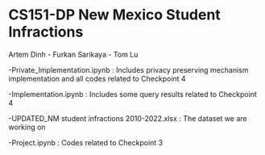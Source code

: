 # CS151-DP New Mexico Student Infractions
Artem Dinh - Furkan Sarikaya - Tom Lu

-Private_Implementation.ipynb : Includes privacy preserving mechanism implementation and all codes related to Checkpoint 4

-Implementation.ipynb : Includes some query results related to Checkpoint 4

-UPDATED_NM student infractions 2010-2022.xlsx : The dataset we are working on

-Project.ipynb : Codes related to Checkpoint 3

